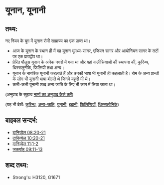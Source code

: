 # यूनान, यूनानी #

## तथ्य: ##

नए नियम के युग में यूनान रोमी साम्राज्य का एक प्रान्त था।

* आज के यूनान के स्थान ही में वह यूनान भूमध्य-सागर, एजियन सागर और आयोनियन सागर के तटों पर एक प्रायद्वीप था।
* प्रेरित पौलुस यूनान के अनेक नगरों में गया था और वहां कलीसियाओं की स्थापना की, कुरिन्थ, थिस्सलुनीके, फिलिप्पी तथा अन्य।
* यूनान के नागरिक यूनानी कहलाते हैं और उनकी भाषा भी यूनानी ही कहलाती है। रोम के अन्य प्रान्तों के लोग भी यूनानी भाषा बोलते थे जिनमे यहूदी भी थे।
* कभी-कभी यूनानी शब्द अन्य जाति के लिए भी काम में लिया जाता था।

(अनुवाद के सुझाव [नामों का अनुवाद कैसे करें](rc://en/ta/man/translate/translate-names))

(यह भी देखें: [कुरिन्थ](../names/corinth.md), [अन्य-जाति](../kt/gentile.md), [यूनानी](../names/greek.md), [इब्रानी](../kt/hebrew.md), [फिलिप्पियों](../names/philippi.md), [थिस्सलोनिके](../names/thessalonica.md))

## बाइबल सन्दर्भ: ##

* [दानिय्येल 08:20-21](rc://en/tn/help/dan/08/20)
* [दानिय्येल 10:20-21](rc://en/tn/help/dan/10/20)
* [दानिय्येल 11:1-2](rc://en/tn/help/dan/11/01)
* [जकर्याह 09:11-13](rc://en/tn/help/zec/09/11)

## शब्द तथ्य: ##

* Strong's: H3120, G1671
